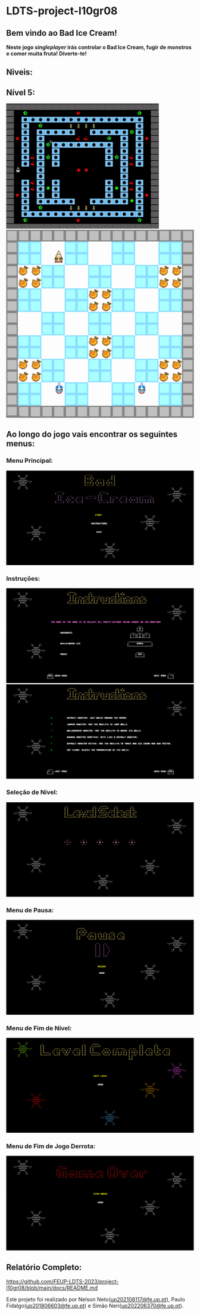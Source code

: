 # LDTS-project-l10gr08

## Bem vindo ao Bad Ice Cream!
**Neste jogo _singleplayer_ irás controlar o Bad Ice Cream, fugir de monstros e comer muita fruta! Diverte-te!**

## Niveis:
## Nível 5:
<img src="docs/resources/level5.gif"/>


<img src="docs/resources/gameplayExample.gif"/>

## Ao longo do jogo vais encontrar os seguintes menus:
### Menu Principal:
<img src="docs/resources/MainMenu.png"/>

### Instruções:
<img src="docs/resources/Instructions1.png"/>
<img src="docs/resources/Instructions2.png"/>

### Seleção de Nível:
<img src="docs/resources/LevelSelect.png"/>

### Menu de Pausa:
<img src="docs/resources/Pause.png"/>

### Menu de Fim de Nível:
<img src="docs/resources/LevelComplete.png"/>

### Menu de Fim de Jogo Derrota:
<img src="docs/resources/GameOver.png"/>

## Relatório Completo:
https://github.com/FEUP-LDTS-2023/project-l10gr08/blob/main/docs/README.md

Este projeto foi realizado por Nelson Neto(up202108117@fe.up.pt), Paulo Fidalgo(up201806603@fe.up.pt) e Simão Neri(up202206370@fe.up.pt).
